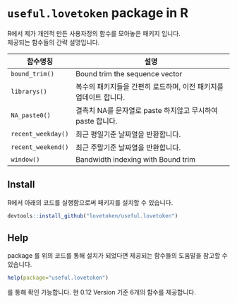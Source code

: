 # `useful.lovetoken` package in R

R에서 제가 개인적 만든 사용자정의 함수를 모아놓은 패키지 입니다.      
제공되는 함수들의 간략 설명입니다.    

함수명칭            | 설명
--------------------|------------------------------------------------------------------
`bound_trim()`      | Bound trim the sequence vector
`librarys()`	      | 복수의 패키지들을 간편히 로드하며, 이전 패키지를 업데이트 합니다.
`NA_paste0()`       |	결측치 NA를 문자열로 paste 하지않고 무시하여 paste 합니다.
`recent_weekday()`  |	최근 평일기준 날짜열을 반환합니다.
`recent_weekend()`  |	최근 주말기준 날짜열을 반환합니다.
`window()`	        | Bandwidth indexing with Bound trim

## Install

R에서 아래의 코드를 실행함으로써 패키지를 설치할 수 있습니다.

```r
devtools::install_github("lovetoken/useful.lovetoken")
```

## Help

package 를 위의 코드를 통해 설치가 되었다면 제공되는 함수들의 도움말을 참고할 수 있습니다. 

```r
help(package="useful.lovetoken")
```

를 통해 확인 가능합니다. 
현 0.12 Version 기준 6개의 함수를 제공합니다. 

